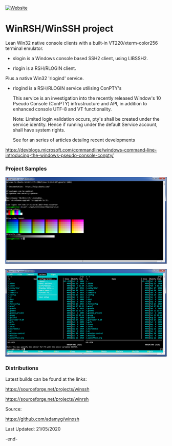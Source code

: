 
[![Website](https://img.shields.io/badge/View-Website-blue)](https://sourceforge.net/projects/winssh/)


# WinRSH/WinSSH project

Lean Win32 native console clients with a built-in VT220/xterm-color256 terminal emulator.

   * slogin is a Windows console based SSH2 client, using LIBSSH2.

   * rlogin is a RSH/RLOGIN client.


Plus a native Win32 'rlogind' service.

   * rlogind is a RSH/RLOGIN service utilising ConPTY's

       This service is an investigation into the recently released Window's 10 Pseudo Console (ConPTY)
       infrustructure and API, in addition to enhanced console UTF-8 and VT functionality.

       Note: Limited login validation occurs, pty's shall be created under the service identity.
       Hence if running under the default Service account, shall have system rights.

       See for an series of articles detailng recent developments

https://devblogs.microsoft.com/commandline/windows-command-line-introducing-the-windows-pseudo-console-conpty/

### Project Samples

![256 color](https://github.com/adamyg/winxsh/blob/master/docs/ssh_colors256.png?raw=true)

![Midnight Commander](https://github.com/adamyg/winxsh/blob/master/docs/ssh_mc.png?raw=true)


### Distributions

Latest builds can be found at the links:

   https://sourceforge.net/projects/winssh

   https://sourceforge.net/projects/winrsh

Source:

   https://github.com/adamyg/winxsh

Last Updated: 21/05/2020

-end-



